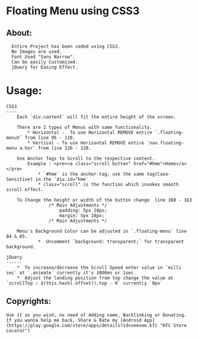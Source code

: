 Floating Menu using CSS3
========================

About:
------
      Entire Project has been coded using CSS3.
	  No Images are used.
	  Font Used "Sans Narrow".
	  Can be easily Customised.
	  jQuery for Easing Effect.
	  
	  
Usage:
======
	CSS3
	----
		Each `div.content` will fit the entire height of the screen.
		
		There are 2 types of Menus with same functionality.
			* Horizontal -  To use Horizontal REMOVE entire `.floating-menuV` from line 95 - 110.
			* Vertical - To use Horizontal REMOVE entire `nav.floating-menu a.hor` from line 126 - 128.
		
		Use Anchor Tags to Scroll to the respective content.
			Example : <pre><a class="scroll button" href="#hme">Home</a></pre>
				* `#hme` is the anchor-tag, use the same tag(Case-Sensitive) in the `div.id="hme`
				* class="scroll" is the function which invokes smooth scroll effect.
			
		To Change the height or width of the button change  line 160 - 163
					/* Main Adjustments */
						padding: 5px 10px;
						margin: 5px 10px;
					/* Main Adjustments */
					
		Menu's Background Color can be adjusted in `.floating-menu` line 84 & 85.
				*  Uncomment `background: transparent;` for transparent background.
		
	jQuery
	------
		*  To increase/decrease the Scroll Speed enter value in `milli sec` at `.animate` currently it's 1000ms or 1sec.
		*  Adjust the landing position from top change the value at `scrollTop : $(this.hash).offset().top - 0` currently `0px`
	
Copyrights:
-----------
	Use it as you wish, no need of Adding name, Backlinking or Donating. If you wanna help me back, Share & Rate my [Android App](https://play.google.com/store/apps/details?id=veevee.kfc "KFC Store Locator")